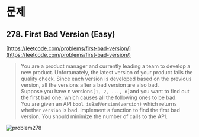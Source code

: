# 문제
## 278. First Bad Version (Easy) 
[https://leetcode.com/problems/first-bad-version/](https://leetcode.com/problems/first-bad-version/)

> You are a product manager and currently leading a team to develop a new product. Unfortunately, the latest version of your product fails the quality check. Since each version is developed based on the previous version, all the versions after a bad version are also bad.<br>
Suppose you have n versions`[1, 2, ..., n]`and you want to find out the first bad one, which causes all the following ones to be bad.<br>
You are given an API `bool isBadVersion(version)` which returns whether `version` is bad. Implement a function to find the first bad version. You should minimize the number of calls to the API.

![problem278](https://user-images.githubusercontent.com/83600412/151668051-741af510-9257-4839-9463-293cc77309b9.PNG)
